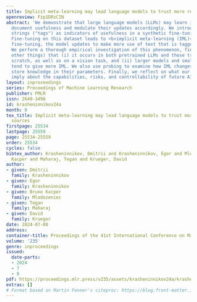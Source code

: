 ```yaml
---
title: Implicit meta-learning may lead language models to trust more reliable sources
openreview: Fzp1DRzCIN
abstract: 'We demonstrate that large language models (LLMs) may learn indicators of
  document usefulness and modulate their updates accordingly. We introduce random
  strings ("tags") as indicators of usefulness in a synthetic fine-tuning dataset.
  Fine-tuning on this dataset leads to <b>implicit meta-learning (IML)</b>: in further
  fine-tuning, the model updates to make more use of text that is tagged as useful.
  We perform a thorough empirical investigation of this phenomenon, finding (among
  other things) that (i) it occurs in both pretrained LLMs and those trained from
  scratch, as well as on a vision task, and (ii) larger models and smaller batch sizes
  tend to give more IML. We also use probing to examine how IML changes the way models
  store knowledge in their parameters. Finally, we reflect on what our results might
  imply about the capabilities, risks, and controllability of future AI systems.'
layout: inproceedings
series: Proceedings of Machine Learning Research
publisher: PMLR
issn: 2640-3498
id: krasheninnikov24a
month: 0
tex_title: Implicit meta-learning may lead language models to trust more reliable
  sources
firstpage: 25534
lastpage: 25559
page: 25534-25559
order: 25534
cycles: false
bibtex_author: Krasheninnikov, Dmitrii and Krasheninnikov, Egor and Mlodozeniec, Bruno
  Kacper and Maharaj, Tegan and Krueger, David
author:
- given: Dmitrii
  family: Krasheninnikov
- given: Egor
  family: Krasheninnikov
- given: Bruno Kacper
  family: Mlodozeniec
- given: Tegan
  family: Maharaj
- given: David
  family: Krueger
date: 2024-07-08
address:
container-title: Proceedings of the 41st International Conference on Machine Learning
volume: '235'
genre: inproceedings
issued:
  date-parts:
  - 2024
  - 7
  - 8
pdf: https://proceedings.mlr.press/v235/assets/krasheninnikov24a/krasheninnikov24a.pdf
extras: []
# Format based on Martin Fenner's citeproc: https://blog.front-matter.io/posts/citeproc-yaml-for-bibliographies/
---
```


